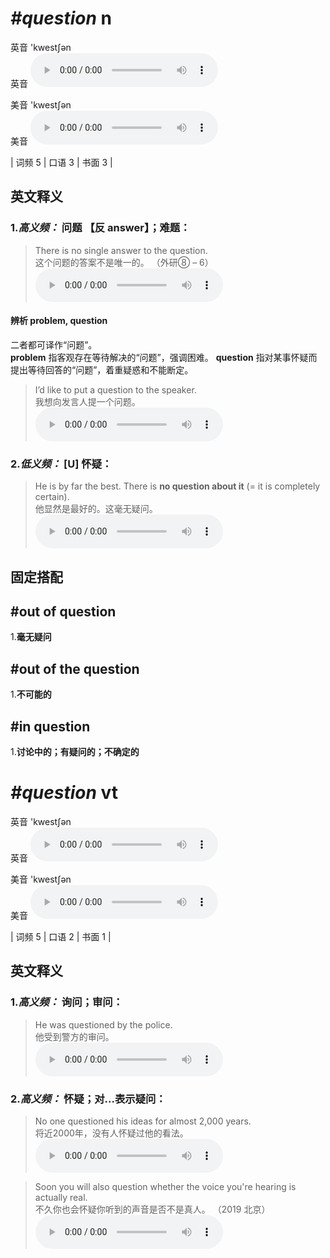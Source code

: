 # ***\#question*** n
英音 'kwestʃən  
英音
<audio src="./media/question-B.aac" controls="controls"></audio>

美音 'kwestʃən  
美音
<audio src="./media/question.aac" controls="controls"></audio>



| 词频 5 | 口语 3 | 书面 3 |  

英文释义
---
### 1.*高义频：* **问题 【反 answer】；难题：**  

 > There is no single answer to the question.  
 > 这个问题的答案不是唯一的。  （外研⑧ – 6）  
<audio src="./media/question-1.aac" controls="controls"></audio>

#### 辨析 problem, question
二者都可译作“问题”。  
**problem**  指客观存在等待解决的“问题”，强调困难。
**question** 指对某事怀疑而提出等待回答的“问题”，着重疑惑和不能断定。
 > I’d like to put a question to the speaker.   
 > 我想向发言人提一个问题。    
<audio src="./media/problem-5.aac" controls="controls"></audio>


### 2.*低义频：* **[U] 怀疑：**  

 > He is by far the best. There is **no question about it** (= it is completely certain).  
 > 他显然是最好的。这毫无疑问。    
<audio src="./media/question-2.aac" controls="controls"></audio>


固定搭配
---
## \#out of question
1.**毫无疑问**  

## \#out of the question
1.**不可能的**  

## \#in question
1.**讨论中的；有疑问的；不确定的**  


# ***\#question*** vt
英音 'kwestʃən  
英音
<audio src="./media/question-B.aac" controls="controls"></audio>

美音 'kwestʃən  
美音
<audio src="./media/question.aac" controls="controls"></audio>



| 词频 5 | 口语 2 | 书面 1 |  

英文释义
---
### 1.*高义频：* **询问；审问：**  

 > He was questioned by the police.  
 > 他受到警方的审问。    
<audio src="./media/question-3.aac" controls="controls"></audio>

### 2.*高义频：* **怀疑；对...表示疑问：**  

 > No one questioned his ideas for almost 2,000 years.  
 > 将近2000年，没有人怀疑过他的看法。    
<audio src="./media/question-4.aac" controls="controls"></audio>

 > Soon you will also question whether the voice you're hearing is actually real.  
 > 不久你也会怀疑你听到的声音是否不是真人。  （2019 北京）  
<audio src="./media/Soon you will also question_AAC.aac" controls="controls"></audio>


